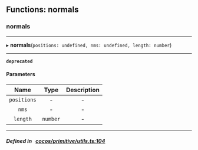## Functions: normals

### normals


___
▸ **normals**(`positions: undefined, nms: undefined, length: number`)
___


**`deprecated`** 




#### Parameters

| Name | Type | Description |
| :------: | :------: | :------: |
| `positions` | - | - |
| `nms` | - | - |
| `length` | `number` | - |

___


##### Defined in &nbsp;   [cocos/primitive/utils.ts:104](https://github.com/cocos-creator/engine/blob/c7bf6b8a9/cocos/primitive/utils.ts#L104)&nbsp;
